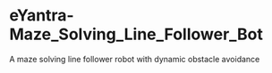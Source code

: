 # eYantra-Maze_Solving_Line_Follower_Bot
A maze solving line follower robot with dynamic obstacle avoidance
